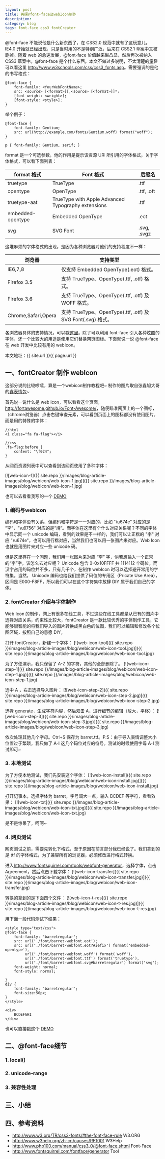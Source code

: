 ```yaml
---
layout: post
title: 再探@font-face及webIcon制作
description: 
category: blog
tags: font-face css3 fontCreator
---
```


@font-face 不能说他是什么新东西了，在 CSS2.0 规范中就有了这玩意儿，IE4.0 开始就已经出现，只是当时用的不是特别广泛，后来在 CSS2.1 草案中又被删掉。随着 web 的急速发展，@font-face 价值越来越凸显，然后再次被纳入 CSS3 草案中。@font-face 是个什么东西，本文不做过多说明，不太清楚的童鞋可以看这里 <http://www.w3schools.com/css/css3_fonts.asp>。需要强调的是他的书写格式：

	@font-face {
		font-family: <YourWebFontName>;
		src: <source> [<format>][,<source> [<format>]]*;
		[font-weight: <weight>];
		[font-style: <style>];
	}

举个例子：

	@font-face {
		font-family: Gentium;
		src: url(http://example.com/fonts/Gentium.woff) format("woff");
	}

	p { font-family: Gentium, serif; }

format 是一个可选参数，他的作用是提示该资源 URI 所引用的字体格式，关于字体格式，可以看下面列表：

format 格式       |Font 格式	                                        |后缀名
------------------|-----------------------------------------------------|------------------
truetype	      |TrueType	                                            |.ttf
opentype	      |OpenType	                                            |.ttf, .oft
truetype-aat	  |TrueType with Apple Advanced Typography extensions	|.ttf
embedded-opentype |Embedded OpenType	                                |.eot
svg	              |SVG Font	                                            |.svg, .svgz

这堆麻烦的字体格式的出现，是因为各种浏览器对他们的支持程度不一样：

浏览器                  |支持类型
------------------------|---------------------------------------------------------
IE6,7,8                 |仅支持 Embedded OpenType(.eot) 格式。
Firefox 3.5	            |支持 TrueType、OpenType(.ttf, .otf) 格式。
Firefox 3.6	            |支持 TrueType、OpenType(.ttf, .otf) 及 WOFF 格式。
Chrome,Safari,Opera	    |支持 TrueType、OpenType(.ttf, .otf) 及 SVG Font(.svg) 格式。

各浏览器具体的支持情况，可以戳[这里](http://caniuse.com/#feat=fontface)。除了可以利用 font-face 引入各种炫酷的字体，还一个比较大的用途是使用它们替换网页图标。下面就说一说 @font-face 在 web 开发中比较有用的 webIcon。

本文地址：{{ site.url }}{{ page.url }}

## 一、fontCreator 制作 webIcon

这部分说的比较啰嗦，算是一个webicon制作教程吧~ 制作的图片取自张鑫旭大哥的[鑫表情包](http://www.zhangxinxu.com/wordpress/2013/12/%E9%91%AB%E8%A1%A8%E6%83%85%E5%8C%85/)~

首先说一说什么是 web icon，可以看看这个页面，<http://fortawesome.github.io/Font-Awesome/>，随便瞄准网页上的一个图标，（chrome浏览器）点击右键审查元素，可以看到页面上的图标都没有使用图片，而是用的特殊的字体：

	//html
	<i class="fa fa-flag"></i>

	//css
	.fa-flag:before {
		content: "\f024";
	}

从网页资源列表中可以查看到该网页使用了多种字体：

[![web-icon-1]({{ site.repo }}/images/blog-article-images/blog/webicon/web-icon-1.jpg)]({{ site.repo }}/images/blog-article-images/blog/webicon/web-icon-1.jpg)

也可以去看看我写的一个 [DEMO](http://qianduannotes.duapp.com/demo/testFont/index.html)

### 1. 编码与webIcon

编码和字体没有关系，但编码和字符是一一对应的，比如 "\u674e" 对应的是 “李”，"\u9756" 对应的是“靖”。而字体在这里有个什么对应关系呢？不同的字体中显示同一个 unicode 编码，看到的效果是不一样的，我们可以让正楷的 "李" 对应 "\u674e"，也可以用行楷对应，当然我们也可以用一张图片来对应。Web Icon 也就是用图片来对应一些 unicode 码。

但是这里存在一个问题，我们用一张图片来对应 “李” 字，倘若想输入一个正常的“李”字，该怎么去对应呢？ Unicode 包含 0-0x10FFFF 共 1114112 个码位，而汉字占用的码位并不多，只有几千个，在制作 webIcon 时可以选择避开常用的字符集。当然， Unicode 编码也给我们提供了码位的专用区（Pricate Use Area），区间是 E000-F8FF，所以我们可以在这个字符集中放肆 DIY 属于我们自己的字体。

### 2. fontCreator 介绍与字体制作

Web Icon 的制作，网上有很多在线工具，不过这些在线工具都是从已有的图片中选择对应关系，约束性比较大，fontCreator 是一款比较优秀的字体制作工具，它能够很智能的将我们导入的图片转换成黑白色的位图，我们可以编辑和修改各个位图区域，按照自己的意愿 DIY。

打开 fontCreator，新建一个字体：
[![web-icon-tool]({{ site.repo }}/images/blog-article-images/blog/webicon/web-icon-tool.jpg)]({{ site.repo }}/images/blog-article-images/blog/webicon/web-icon-tool.jpg)

为了方便演示，我只保留了 A-Z 的字符，其他的全部删除了。
[![web-icon-step-1]({{ site.repo }}/images/blog-article-images/blog/webicon/web-icon-step-1.jpg)]({{ site.repo }}/images/blog-article-images/blog/webicon/web-icon-step-1.jpg)

选中 A ，右击选择导入图片：
[![web-icon-step-2]({{ site.repo }}/images/blog-article-images/blog/webicon/web-icon-step-2.jpg)]({{ site.repo }}/images/blog-article-images/blog/webicon/web-icon-step-2.jpg)

选择 generate，生成字符内容，然后双击 A，进行细节的编辑（放大，平移）：
[![web-icon-step-3]({{ site.repo }}/images/blog-article-images/blog/webicon/web-icon-step-3.jpg)]({{ site.repo }}/images/blog-article-images/blog/webicon/web-icon-step-3.jpg)

依次处理其他几个字母。Ctrl+S 保存为 barret.ttf。P.S：由于导入表情调整大小位置过于繁琐，我只做了 A-I 这几个码位对应的符号，测试的时候使用字母 A-I 测试即可~

### 3. 本地测试

为了方便本地测试，我们先安装这个字体：
[![web-icon-install]({{ site.repo }}/images/blog-article-images/blog/webicon/web-icon-install.jpg)]({{ site.repo }}/images/blog-article-images/blog/webicon/web-icon-install.jpg)

打开记事本，选择字体为 barret，字号调大一点，输入 BCDEF 等字符，看看效果：
[![web-icon-txt]({{ site.repo }}/images/blog-article-images/blog/webicon/web-icon-txt.jpg)]({{ site.repo }}/images/blog-article-images/blog/webicon/web-icon-txt.jpg)

是不是惊呆了，呵呵~

### 4. 网页测试

网页测试之前，需要先转化下格式，至于原因在前言部分我已经说了。我们拿到的是 ttf 的字体格式，为了兼容所有的浏览器，必须修改进行格式转换。

进入<http://www.fontsquirrel.com/tools/webfont-generator>，选择字体，点击 Agreement，然后点击下载字体：
[![web-icon-transfer]({{ site.repo }}/images/blog-article-images/blog/webicon/web-icon-transfer.jpg)]({{ site.repo }}/images/blog-article-images/blog/webicon/web-icon-transfer.jpg)

转换的拿到的是下面四个文件：
[![web-icon-t-res]({{ site.repo }}/images/blog-article-images/blog/webicon/web-icon-t-res.jpg)]({{ site.repo }}/images/blog-article-images/blog/webicon/web-icon-t-res.jpg)

用下面一段代码测试下结果：

	<style type="text/css">
	@font-face {
		font-family: 'barretregular';
		src: url('./font/barret-webfont.eot');
		src: url('./font/barret-webfont.eot?#iefix') format('embedded-opentype'),
			 url('./font/barret-webfont.woff') format('woff'),
			 url('./font/barret-webfont.ttf') format('truetype'),
			 url('./font/barret-webfont.svg#barretregular') format('svg');
		font-weight: normal;
		font-style: normal;

	}
	div {
		font-family: "barretregular";
		font-size:50px;
	}
	</style>

	<div>
		B​C​D​E​F​G​H​I
	</div>

也可以直接戳这个 [DEMO](http://qianduannotes.duapp.com/demo/testFont/index.html)

## 二、@font-face细节

### 1. local()

### 2. unicode-range

### 3. 兼容性处理

## 三、小结


## 四、参考资料
- <http://www.w3.org/TR/css3-fonts/#the-font-face-rule> W3.ORG
- <http://www.w3help.org/zh-cn/causes/RF1001> W3Help
- <http://www.php100.com/manual/css3_0/@font-face.shtml> Font-Face
- <http://www.fontsquirrel.com/fontface/generator> Tool
